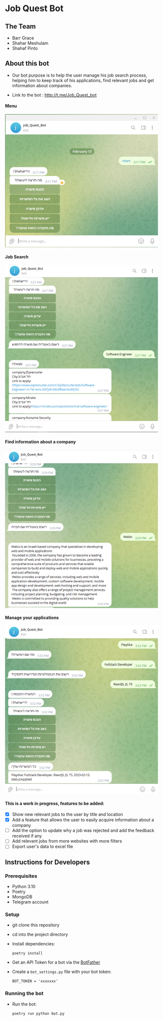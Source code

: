 # Job Quest Bot

## The Team
- Barr Grace
- Shahar Meshulam
- Shahaf Pinto

## About this bot

- Our bot purpose is to help the user manage his job search process, 
helping him to keep track of his applications, find relevant jobs and
get information about companies.


- Link to the bot : http://t.me/Job_Quest_bot

#### Menu
![img.png](img.png)

#### Job Search
![img_1.png](img_1.png)

#### Find information about a company
![img_2.png](img_2.png)

#### Manage your applications
![img_3.png](img_3.png)

#### This is a work in progress, features to be added:
- [x] Show new relevant jobs to the user by title and location
- [x] Add a feature that allows the user to easily acquire information about a company
- [ ] Add the option to update why a job was rejected and add the feedback received if any
- [ ] Add relevant jobs from more websites with more filters
- [ ] Export user's data to excel file
 
## Instructions for Developers 
### Prerequisites
- Python 3.10
- Poetry
- MongoDB
- Telegram account

### Setup
- git clone this repository 
- cd into the project directory
- Install dependencies:
    
      poetry install


- Get an API Token for a bot via the [BotFather](https://telegram.me/BotFather)
- Create a `bot_settings.py` file with your bot token:

      BOT_TOKEN = 'xxxxxxx'

### Running the bot        
- Run the bot:

      poetry run python bot.py
